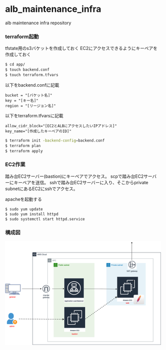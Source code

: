 # alb_maintenance_infra
alb maintenance infra repository

### terraform起動

tfstate用のs3バケットを作成しておく
EC2にアクセスできるようにキーペアを作成しておく

```bash
$ cd app/
$ touch backend.conf
$ touch terraform.tfvars
```

以下をbackend.confに記載

```
bucket = "[バケット名]"
key = "[キー名]"
region = "[リージョン名]"
```

以下をterraform.tfvarsに記載

```
allow_cidr_block="[EC2とALBにアクセスしたいIPアドレス]"
key_name="[作成したキーペアのID]"
```

```bash
$ terraform init -backend-config=backend.conf
$ terraform plan
$ terraform apply
```

### EC2作業

踏み台EC2サーバー(bastion)にキーペアでアクセス。
scpで踏み台EC2サーバーにキーペアを送信。
sshで踏み台EC2サーバーに入り、そこからprivate subnetにあるEC2にsshでアクセス。

apacheを起動する

```
$ sudo yum update
$ sudo yum install httpd
$ sudo systemctl start httpd.service
```

### 構成図

![](docs/alb_maintenance.png)
